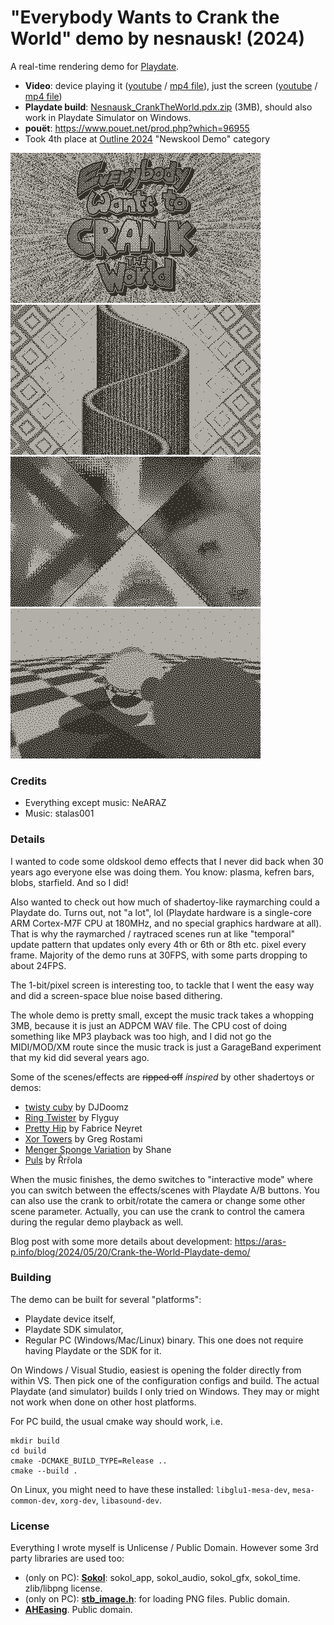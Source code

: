 ﻿# "Everybody Wants to Crank the World" demo by nesnausk! (2024)

A real-time rendering demo for [Playdate](https://play.date/).

* **Video**: device playing it ([youtube](https://www.youtube.com/watch?v=QjAKiwQxrQI) / [mp4 file](https://aras-p.info/files/demos/2024/Nesnausk_CrankTheWorld_20240421.mp4)), just the screen ([youtube](https://www.youtube.com/watch?v=3NjHOVtTPjY) / [mp4 file](https://aras-p.info/files/demos/2024/Nesnausk_CrankTheWorld_screen20240421.mp4))
* **Playdate build**: [Nesnausk_CrankTheWorld.pdx.zip](https://aras-p.info/files/demos/2024/Nesnausk_CrankTheWorld-20240421.zip) (3MB), should also work in Playdate Simulator on Windows.
* **pouët**: https://www.pouet.net/prod.php?which=96955
* Took 4th place at [Outline 2024](https://outlinedemoparty.nl/) "Newskool Demo" category

![Screenshot](/log/playdate-20240419-140918.png?raw=true "Screenshot")
![Screenshot](/log/playdate-20240419-140936.png?raw=true "Screenshot")
![Screenshot](/log/playdate-20240419-141104.png?raw=true "Screenshot")
![Screenshot](/log/playdate-20240419-141133.png?raw=true "Screenshot")

### Credits

- Everything except music: NeARAZ
- Music: stalas001

### Details

I wanted to code some oldskool demo effects that I never did back when 30 years ago everyone else was doing them.
You know: plasma, kefren bars, blobs, starfield. And so I did!

Also wanted to check out how much of shadertoy-like raymarching could a Playdate do. Turns out, not "a lot", lol
(Playdate hardware is a single-core ARM Cortex-M7F CPU at 180MHz, and no special graphics hardware at all).
That is why the raymarched / raytraced scenes run at like "temporal" update pattern that updates only every 4th or
6th or 8th etc. pixel every frame. Majority of the demo runs at 30FPS, with some parts dropping to about 24FPS.

The 1-bit/pixel screen is interesting too, to tackle that I went the easy way and did a screen-space blue noise
based dithering.

The whole demo is pretty small, except the music track takes a whopping 3MB, because it is just an ADPCM WAV file.
The CPU cost of doing something like MP3 playback was too high, and I did not go the MIDI/MOD/XM route since the music
track is just a GarageBand experiment that my kid did several years ago.

Some of the scenes/effects are ~~ripped off~~ *inspired* by other shadertoys or demos:
- [twisty cuby](https://www.shadertoy.com/view/MtdyWj) by DJDoomz
- [Ring Twister](https://www.shadertoy.com/view/Xt23z3) by Flyguy
- [Pretty Hip](https://www.shadertoy.com/view/XsBfRW) by Fabrice Neyret
- [Xor Towers](https://www.shadertoy.com/view/7lsXR2) by Greg Rostami
- [Menger Sponge Variation](https://www.shadertoy.com/view/ldyGWm) by Shane
- [Puls](https://www.pouet.net/prod.php?which=53816) by Řrřola

When the music finishes, the demo switches to "interactive mode" where you can switch between the effects/scenes with
Playdate A/B buttons. You can also use the crank to orbit/rotate the camera or change some other scene parameter.
Actually, you can use the crank to control the camera during the regular demo playback as well.

Blog post with some more details about development: https://aras-p.info/blog/2024/05/20/Crank-the-World-Playdate-demo/

### Building

The demo can be built for several "platforms":
- Playdate device itself,
- Playdate SDK simulator,
- Regular PC (Windows/Mac/Linux) binary. This one does not require having Playdate or the SDK for it.

On Windows / Visual Studio, easiest is opening the folder directly from within VS. Then pick one of the configuration configs and build.
The actual Playdate (and simulator) builds I only tried on Windows. They may or might not work when done on other host platforms.

For PC build, the usual cmake way should work, i.e.
```
mkdir build
cd build
cmake -DCMAKE_BUILD_TYPE=Release ..
cmake --build .
```

On Linux, you might need to have these installed: `libglu1-mesa-dev`, `mesa-common-dev`, `xorg-dev`, `libasound-dev`.


### License

Everything I wrote myself is Unlicense / Public Domain. However some 3rd party libraries are used too:
- (only on PC): [**Sokol**](https://github.com/floooh/sokol): sokol_app, sokol_audio, sokol_gfx, sokol_time. zlib/libpng license.
- (only on PC): [**stb_image.h**](https://github.com/nothings/stb/blob/master/stb_image.h): for loading PNG files. Public domain.
- [**AHEasing**](https://github.com/warrenm/AHEasing). Public domain.
